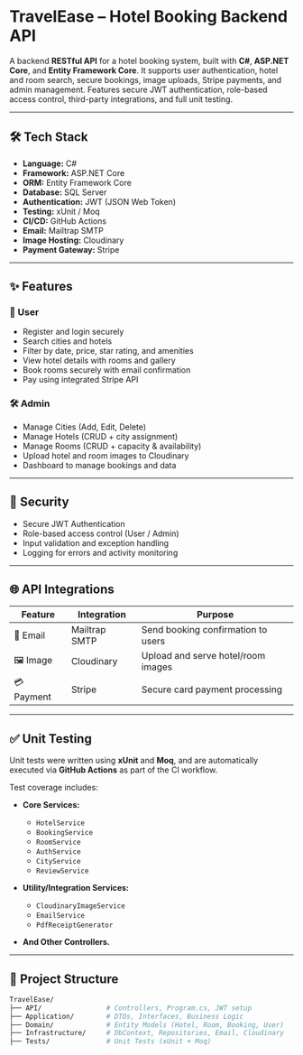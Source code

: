 # TravelEase – Hotel Booking Backend API

A backend **RESTful API** for a hotel booking system, built with **C#**, **ASP.NET Core**, and **Entity Framework Core**. It supports user authentication, hotel and room search, secure bookings, image uploads, Stripe payments, and admin management. Features secure JWT authentication, role-based access control, third-party integrations, and full unit testing.

---

## 🛠️ Tech Stack

- **Language:** C#  
- **Framework:** ASP.NET Core  
- **ORM:** Entity Framework Core  
- **Database:** SQL Server  
- **Authentication:** JWT (JSON Web Token)  
- **Testing:** xUnit / Moq  
- **CI/CD:** GitHub Actions  
- **Email:** Mailtrap SMTP  
- **Image Hosting:** Cloudinary  
- **Payment Gateway:** Stripe

---

## ✨ Features

### 👤 User
- Register and login securely
- Search cities and hotels
- Filter by date, price, star rating, and amenities
- View hotel details with rooms and gallery
- Book rooms securely with email confirmation
- Pay using integrated Stripe API

### 🛠️ Admin
- Manage Cities (Add, Edit, Delete)
- Manage Hotels (CRUD + city assignment)
- Manage Rooms (CRUD + capacity & availability)
- Upload hotel and room images to Cloudinary
- Dashboard to manage bookings and data

---

## 🔐 Security

- Secure JWT Authentication
- Role-based access control (User / Admin)
- Input validation and exception handling
- Logging for errors and activity monitoring

---

## 🌐 API Integrations

| Feature     | Integration     | Purpose                                 |
|-------------|------------------|------------------------------------------|
| 📧 Email    | Mailtrap SMTP     | Send booking confirmation to users       |
| 🖼️ Image    | Cloudinary         | Upload and serve hotel/room images       |
| 💳 Payment  | Stripe            | Secure card payment processing           |

---

## ✅ Unit Testing

Unit tests were written using **xUnit** and **Moq**, and are automatically executed via **GitHub Actions** as part of the CI workflow.

Test coverage includes:

- **Core Services:**
  - `HotelService`
  - `BookingService`
  - `RoomService`
  - `AuthService`
  - `CityService`
  - `ReviewService`

- **Utility/Integration Services:**
  - `CloudinaryImageService`
  - `EmailService`
  - `PdfReceiptGenerator`

- **And Other Controllers.**
---

## 📁 Project Structure

```bash
TravelEase/
├── API/                # Controllers, Program.cs, JWT setup
├── Application/        # DTOs, Interfaces, Business Logic
├── Domain/             # Entity Models (Hotel, Room, Booking, User)
├── Infrastructure/     # DbContext, Repositories, Email, Cloudinary
├── Tests/              # Unit Tests (xUnit + Moq)

